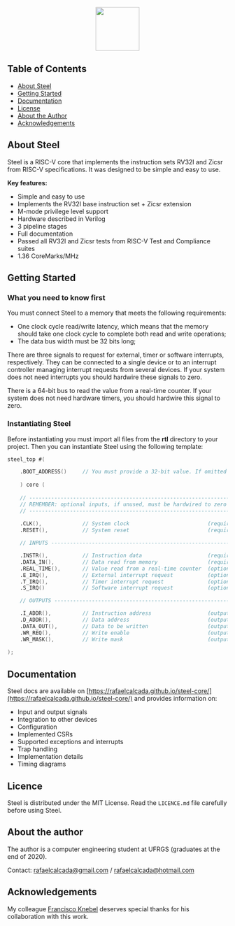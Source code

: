 <p align="center">
  <img width="100" src="https://user-images.githubusercontent.com/22325319/85179004-38513880-b256-11ea-9a1a-4d204183bb13.png">
</p>

## Table of Contents

* [About Steel](#about-steel)
* [Getting Started](#getting-started)
* [Documentation](#documentation)
* [License](#license)
* [About the Author](#about-the-author)
* [Acknowledgements](#acknowledegments)

## About Steel

Steel is a RISC-V core that implements the instruction sets RV32I and Zicsr from RISC-V specifications. It was designed to be simple and easy to use.

**Key features:**

* Simple and easy to use
* Implements the RV32I base instruction set + Zicsr extension
* M-mode privilege level support
* Hardware described in Verilog
* 3 pipeline stages
* Full documentation
* Passed all RV32I and Zicsr tests from RISC-V Test and Compliance suites
* 1.36 CoreMarks/MHz

## Getting Started

### What you need to know first

You must connect Steel to a memory that meets the following requirements:
* One clock cycle read/write latency, which means that the memory should take one clock cycle to complete both read and write operations;
* The data bus width must be 32 bits long;

There are three signals to request for external, timer or software interrupts, respectively. They can be connected to a single device or to an interrupt controller managing interrupt requests from several devices. If your system does not need interrupts you should hardwire these signals to zero.

There is a 64-bit bus to read the value from a real-time counter. If your system does not need hardware timers, you should hardwire this signal to zero.

### Instantiating Steel

Before instantiating you must import all files from the **rtl** directory to your project. Then you can instantiate Steel using the following template:

```verilog
steel_top #(

    .BOOT_ADDRESS()     // You must provide a 32-bit value. If omitted the boot address is set to 0x00000000
    
    ) core (
    
    // -----------------------------------------------------------------------------------------------------------
    // REMEMBER: optional inputs, if unused, must be hardwired to zero
    // -----------------------------------------------------------------------------------------------------------
    
    .CLK(),             // System clock                         (required, input, 1-bit)
    .RESET(),           // System reset                         (required, input, 1-bit, synchronous, active high)

    // INPUTS ----------------------------------------------------------------------------------------------------

    .INSTR(),           // Instruction data                     (required, input, 32-bit)    
    .DATA_IN(),         // Data read from memory                (required, input, 32-bit)
    .REAL_TIME(),       // Value read from a real-time counter  (optional, input, 64-bit)
    .E_IRQ(),           // External interrupt request           (optional, active high, input, 1-bit)
    .T_IRQ(),           // Timer interrupt request              (optional, active high, input, 1-bit)
    .S_IRQ()            // Software interrupt request           (optional, active high, input, 1-bit)

    // OUTPUTS ---------------------------------------------------------------------------------------------------

    .I_ADDR(),          // Instruction address                  (output, 32-bit)
    .D_ADDR(),          // Data address                         (output, 32-bit)
    .DATA_OUT(),        // Data to be written                   (output, 32-bit)
    .WR_REQ(),          // Write enable                         (output, 1-bit)
    .WR_MASK(),         // Write mask                           (output, 4-bit)
    
);
```
## Documentation

Steel docs are available on [https://rafaelcalcada.github.io/steel-core/](https://rafaelcalcada.github.io/steel-core/) and provides information on:
* Input and output signals
* Integration to other devices
* Configuration
* Implemented CSRs
* Supported exceptions and interrupts
* Trap handling
* Implementation details
* Timing diagrams

## Licence

Steel is distributed under the MIT License. Read the `LICENCE.md` file carefully before using Steel.

## About the author

The author is a computer engineering student at UFRGS (graduates at the end of 2020).

Contact: rafaelcalcada@gmail.com / rafaelcalcada@hotmail.com

## Acknowledgements

My colleague [Francisco Knebel](https://github.com/FranciscoKnebel) deserves special thanks for his collaboration with this work.

